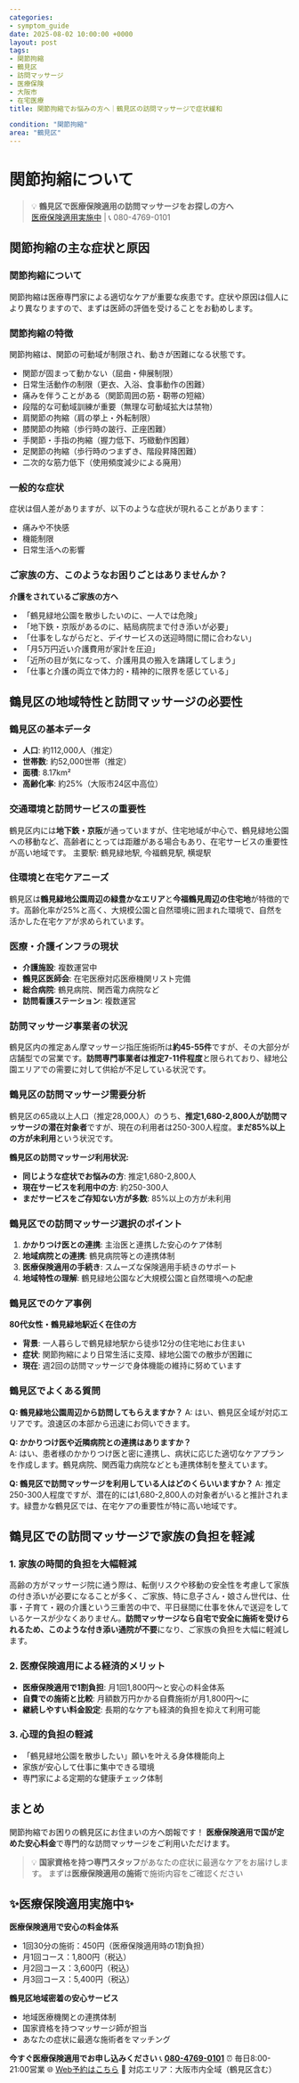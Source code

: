 ```yaml
---
categories:
- symptom_guide
date: 2025-08-02 10:00:00 +0000
layout: post
tags:
- 関節拘縮
- 鶴見区
- 訪問マッサージ
- 医療保険
- 大阪市
- 在宅医療
title: 関節拘縮でお悩みの方へ｜鶴見区の訪問マッサージで症状緩和

condition: "関節拘縮"
area: "鶴見区"
---
```



# 関節拘縮について

> 💡 **鶴見区で医療保険適用の訪問マッサージをお探しの方へ**  
> [医療保険適用実施中](https://peraichi.com/landing_pages/view/himawari-massage/) | 📞 080-4769-0101

## 関節拘縮の主な症状と原因

### 関節拘縮について
関節拘縮は医療専門家による適切なケアが重要な疾患です。症状や原因は個人により異なりますので、まずは医師の評価を受けることをお勧めします。

### 関節拘縮の特徴
関節拘縮は、関節の可動域が制限され、動きが困難になる状態です。
- 関節が固まって動かない（屈曲・伸展制限）
- 日常生活動作の制限（更衣、入浴、食事動作の困難）
- 痛みを伴うことがある（関節周囲の筋・靭帯の短縮）
- 段階的な可動域訓練が重要（無理な可動域拡大は禁物）
- 肩関節の拘縮（肩の挙上・外転制限）
- 膝関節の拘縮（歩行時の跛行、正座困難）
- 手関節・手指の拘縮（握力低下、巧緻動作困難）
- 足関節の拘縮（歩行時のつまずき、階段昇降困難）
- 二次的な筋力低下（使用頻度減少による廃用）

### 一般的な症状
症状は個人差がありますが、以下のような症状が現れることがあります：
- 痛みや不快感
- 機能制限
- 日常生活への影響

### ご家族の方、このようなお困りごとはありませんか？
**介護をされているご家族の方へ**
- 「鶴見緑地公園を散歩したいのに、一人では危険」
- 「地下鉄・京阪があるのに、結局病院まで付き添いが必要」
- 「仕事をしながらだと、デイサービスの送迎時間に間に合わない」
- 「月5万円近い介護費用が家計を圧迫」
- 「近所の目が気になって、介護用具の搬入を躊躇してしまう」
- 「仕事と介護の両立で体力的・精神的に限界を感じている」

## 鶴見区の地域特性と訪問マッサージの必要性

### 鶴見区の基本データ
- **人口**: 約112,000人（推定）
- **世帯数**: 約52,000世帯（推定）
- **面積**: 8.17km²
- **高齢化率**: 約25%（大阪市24区中高位）

### 交通環境と訪問サービスの重要性
鶴見区内には**地下鉄・京阪**が通っていますが、住宅地域が中心で、鶴見緑地公園への移動など、高齢者にとっては距離がある場合もあり、在宅サービスの重要性が高い地域です。
主要駅: 鶴見緑地駅, 今福鶴見駅, 横堤駅

### 住環境と在宅ケアニーズ
鶴見区は**鶴見緑地公園周辺の緑豊かなエリア**と**今福鶴見周辺の住宅地**が特徴的です。高齢化率が25%と高く、大規模公園と自然環境に囲まれた環境で、自然を活かした在宅ケアが求められています。

### 医療・介護インフラの現状
- **介護施設**: 複数運営中
- **鶴見区医師会**: 在宅医療対応医療機関リスト完備
- **総合病院**: 鶴見病院、関西電力病院など
- **訪問看護ステーション**: 複数運営

### 訪問マッサージ事業者の状況
鶴見区内の推定あん摩マッサージ指圧施術所は**約45-55件**ですが、その大部分が店舗型での営業です。**訪問専門事業者は推定7-11件程度**と限られており、緑地公園エリアでの需要に対して供給が不足している状況です。

### 鶴見区の訪問マッサージ需要分析
鶴見区の65歳以上人口（推定28,000人）のうち、**推定1,680-2,800人が訪問マッサージの潜在対象者**ですが、現在の利用者は250-300人程度。**まだ85%以上の方が未利用**という状況です。

**鶴見区の訪問マッサージ利用状況:**
- **同じような症状でお悩みの方**: 推定1,680-2,800人
- **現在サービスを利用中の方**: 約250-300人  
- **まだサービスをご存知ない方が多数**: 85%以上の方が未利用

### 鶴見区での訪問マッサージ選択のポイント
1. **かかりつけ医との連携**: 主治医と連携した安心のケア体制
2. **地域病院との連携**: 鶴見病院等との連携体制
3. **医療保険適用の手続き**: スムーズな保険適用手続きのサポート
4. **地域特性の理解**: 鶴見緑地公園など大規模公園と自然環境への配慮

### 鶴見区でのケア事例
**80代女性・鶴見緑地駅近く在住の方**
- **背景**: 一人暮らしで鶴見緑地駅から徒歩12分の住宅地にお住まい
- **症状**: 関節拘縮により日常生活に支障、緑地公園での散歩が困難に
- **現在**: 週2回の訪問マッサージで身体機能の維持に努めています

### 鶴見区でよくある質問
**Q: 鶴見緑地公園周辺から訪問してもらえますか？**
A: はい、鶴見区全域が対応エリアです。浪速区の本部から迅速にお伺いできます。

**Q: かかりつけ医や近隣病院との連携はありますか？**  
A: はい、患者様のかかりつけ医と密に連携し、病状に応じた適切なケアプランを作成します。鶴見病院、関西電力病院などとも連携体制を整えています。

**Q: 鶴見区で訪問マッサージを利用している人はどのくらいいますか？**
A: 推定250-300人程度ですが、潜在的には1,680-2,800人の対象者がいると推計されます。緑豊かな鶴見区では、在宅ケアの重要性が特に高い地域です。

## 鶴見区での訪問マッサージで家族の負担を軽減

### 1. 家族の時間的負担を大幅軽減
高齢の方がマッサージ院に通う際は、転倒リスクや移動の安全性を考慮して家族の付き添いが必要になることが多く、ご家族、特に息子さん・娘さん世代は、仕事・子育て・親の介護という三重苦の中で、平日昼間に仕事を休んで送迎をしているケースが少なくありません。**訪問マッサージなら自宅で安全に施術を受けられるため、このような付き添い通院が不要**になり、ご家族の負担を大幅に軽減します。

### 2. 医療保険適用による経済的メリット
- **医療保険適用で1割負担**: 月1回1,800円～と安心の料金体系
- **自費での施術と比較**: 月額数万円かかる自費施術が月1,800円～に
- **継続しやすい料金設定**: 長期的なケアも経済的負担を抑えて利用可能

### 3. 心理的負担の軽減
- 「鶴見緑地公園を散歩したい」願いを叶える身体機能向上
- 家族が安心して仕事に集中できる環境
- 専門家による定期的な健康チェック体制

## まとめ
関節拘縮でお困りの鶴見区にお住まいの方へ朗報です！
**医療保険適用で国が定めた安心料金**で専門的な訪問マッサージをご利用いただけます。

> 💡 **国家資格を持つ専門スタッフ**があなたの症状に最適なケアをお届けします。
> まずは**医療保険適用の施術**で施術内容をご確認ください

## ✨医療保険適用実施中✨

**医療保険適用で安心の料金体系**
- 1回30分の施術：450円（医療保険適用時の1割負担）
- 月1回コース：1,800円（税込）
- 月2回コース：3,600円（税込）
- 月3回コース：5,400円（税込）

**鶴見区地域密着の安心サービス**
- 地域医療機関との連携体制
- 国家資格を持つマッサージ師が担当
- あなたの症状に最適な施術者をマッチング

**今すぐ医療保険適用でお申し込みください**
📞 **[080-4769-0101](tel:080-4769-0101)**
⏰ 毎日8:00-21:00営業
🌐 [Web予約はこちら](https://peraichi.com/landing_pages/view/himawari-massage/)
📍 対応エリア：大阪市内全域（鶴見区含む）
